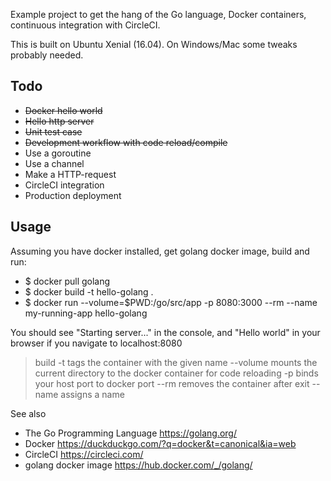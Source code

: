 Example project to get the hang of the Go language, Docker containers, continuous integration with CircleCI.

This is built on Ubuntu Xenial (16.04). On Windows/Mac some tweaks probably needed.

## Todo

* ~~Docker hello world~~
* ~~Hello http server~~
* ~~Unit test case~~
* ~~Development workflow with code reload/compile~~
* Use a goroutine
* Use a channel
* Make a HTTP-request
* CircleCI integration
* Production deployment


## Usage

Assuming you have docker installed, get golang docker image, build and run:

* $ docker pull golang
* $ docker build -t hello-golang .
* $ docker run --volume=$PWD:/go/src/app -p 8080:3000 --rm --name my-running-app hello-golang

You should see "Starting server..." in the console, and "Hello world" in your browser if you navigate to localhost:8080

> build -t tags the container with the given name
> --volume mounts the current directory to the docker container for code reloading
> -p binds your host port to docker port
> --rm removes the container after exit
> --name assigns a name



 See also
 * The Go Programming Language https://golang.org/
 * Docker https://duckduckgo.com/?q=docker&t=canonical&ia=web
 * CircleCI https://circleci.com/
 * golang docker image https://hub.docker.com/_/golang/
